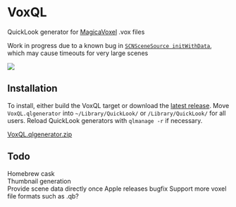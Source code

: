 # VoxQL
QuickLook generator for [MagicaVoxel](https://ephtracy.github.io) .vox files

Work in progress due to a known bug in [`SCNSceneSource initWithData`](https://developer.apple.com/library/prerelease/mac/documentation/SceneKit/Reference/SCNSceneSource_Class/index.html#//apple_ref/occ/instm/SCNSceneSource/initWithData:options:), which may cause timeouts for very large scenes

![](http://i.imgur.com/WNvUez3.gif)


## Installation
To install, either build the VoxQL target or download the [latest release](https://github.com/heptal/VoxQL/releases/download/0.1.0/VoxQL.qlgenerator.zip). Move `VoxQL.qlgenerator` into `~/Library/QuickLook/` or `/Library/QuickLook/` for all users. Reload QuickLook generators with `qlmanage -r` if necessary.

[VoxQL.qlgenerator.zip](https://github.com/heptal/VoxQL/releases/download/0.1.0/VoxQL.qlgenerator.zip)

## Todo
Homebrew cask  
Thumbnail generation  
Provide scene data directly once Apple releases bugfix
Support more voxel file formats such as .qb?
